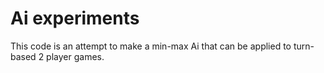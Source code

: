 # Ai experiments
This code is an attempt to make a min-max Ai that can be applied to turn-based 2 player games.

